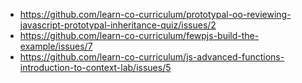 * https://github.com/learn-co-curriculum/prototypal-oo-reviewing-javascript-prototypal-inheritance-quiz/issues/2
* https://github.com/learn-co-curriculum/fewpjs-build-the-example/issues/7
* https://github.com/learn-co-curriculum/js-advanced-functions-introduction-to-context-lab/issues/5
